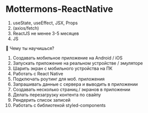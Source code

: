 # Mottermons-ReactNative
1. useState, useEffect, JSX, Props
2. (axios/fetch)
3. ReactJS не менее 3-5 месяцев
4. JS 

👀 Чему ты научишься?
1. Создавать мобильное приложение на Android / iOS
2. Запускать приложение на реальном устройстве / эмуляторе
3. Шарить экран с мобильного устройства на ПК
4. Работать с React Native
5. Подключать роутинг для моб. приложения
6. Запрашивать данные с сервера и выводить в приложении
7. Создавать несколько страниц / экранов в приложении
8. Делать перезагрузку контента по свайпу
9. Рендерить список записей
10. Работать с библиотекой styled-components
